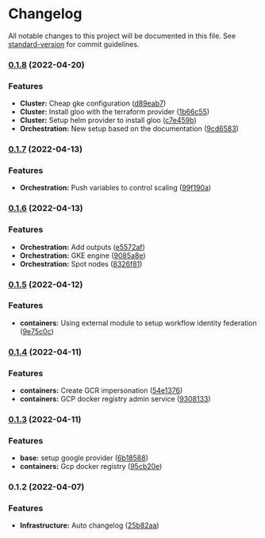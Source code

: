# Changelog

All notable changes to this project will be documented in this file. See [standard-version](https://github.com/conventional-changelog/standard-version) for commit guidelines.

### [0.1.8](https://github.com/Tripstagger-AA/tripstagger-google-infrastructure/compare/v0.1.7...v0.1.8) (2022-04-20)


### Features

* **Cluster:** Cheap gke configuration ([d89eab7](https://github.com/Tripstagger-AA/tripstagger-google-infrastructure/commit/d89eab7b799c356608b95264ee04beb52f99c242))
* **Cluster:** Install gloo with the terraform provider ([1b66c55](https://github.com/Tripstagger-AA/tripstagger-google-infrastructure/commit/1b66c5561e762c872f5e25bd9ef45da473470fc1))
* **Cluster:** Setup helm provider to install gloo ([c7e459b](https://github.com/Tripstagger-AA/tripstagger-google-infrastructure/commit/c7e459b3055ee1f8cc3b99a79d9ec0ce78cfbd73))
* **Orchestration:** New setup based on the documentation ([9cd6583](https://github.com/Tripstagger-AA/tripstagger-google-infrastructure/commit/9cd65830729d589c6f8fdfb3cdf5cedb9e1c65f1))

### [0.1.7](https://github.com/Tripstagger-AA/tripstagger-google-infrastructure/compare/v0.1.6...v0.1.7) (2022-04-13)


### Features

* **Orchestration:** Push variables to control scaling ([99f190a](https://github.com/Tripstagger-AA/tripstagger-google-infrastructure/commit/99f190a198b1cd4d32eeab0e0254f7407bfda854))

### [0.1.6](https://github.com/Tripstagger-AA/tripstagger-google-infrastructure/compare/v0.1.5...v0.1.6) (2022-04-13)


### Features

* **Orchestration:** Add outputs ([e5572af](https://github.com/Tripstagger-AA/tripstagger-google-infrastructure/commit/e5572af71986466cf2e16075da9783689c23c3b1))
* **Orchestration:** GKE engine ([9085a8e](https://github.com/Tripstagger-AA/tripstagger-google-infrastructure/commit/9085a8e18093558859c160e99f7615b77203e2a0))
* **Orchestration:** Spot nodes ([8326f81](https://github.com/Tripstagger-AA/tripstagger-google-infrastructure/commit/8326f81ed6550c61f16afa20e908834b7f6570e5))

### [0.1.5](https://github.com/Tripstagger-AA/tripstagger-google-infrastructure/compare/v0.1.4...v0.1.5) (2022-04-12)


### Features

* **containers:** Using external module to setup workflow identity federation ([9e75c0c](https://github.com/Tripstagger-AA/tripstagger-google-infrastructure/commit/9e75c0c61e00c4576baaebb84712658732f815a2))

### [0.1.4](https://github.com/Tripstagger-AA/tripstagger-google-infrastructure/compare/v0.1.3...v0.1.4) (2022-04-11)


### Features

* **containers:** Create GCR impersonation ([54e1376](https://github.com/Tripstagger-AA/tripstagger-google-infrastructure/commit/54e1376a076e0a176c1d9fc8af4351d14eb54e34))
* **containers:** GCP docker registry admin service ([9308133](https://github.com/Tripstagger-AA/tripstagger-google-infrastructure/commit/93081332ffdd1e56136b2cf2a6df6929251ddfc9))

### [0.1.3](https://github.com/Tripstagger-AA/tripstagger-google-infrastructure/compare/v0.1.2...v0.1.3) (2022-04-11)


### Features

* **base:** setup google provider ([6b18588](https://github.com/Tripstagger-AA/tripstagger-google-infrastructure/commit/6b18588d7bb9101bd10c1c940598e209f3ddc305))
* **containers:** Gcp docker registry ([95cb20e](https://github.com/Tripstagger-AA/tripstagger-google-infrastructure/commit/95cb20ef13cc57e74d61fa71d596b909211d6c45))

### 0.1.2 (2022-04-07)


### Features

* **Infrastructure:** Auto changelog ([25b82aa](https://github.com/Tripstagger-AA/tripstagger-google-infrastructure/commit/25b82aabbeb75fa82213002b8727157e802ef669))

